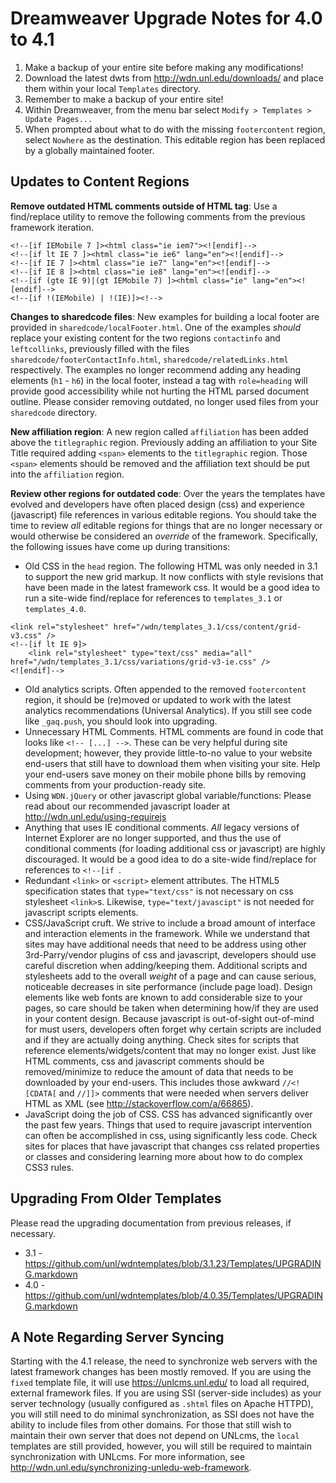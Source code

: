 # Dreamweaver Upgrade Notes for 4.0 to 4.1

1. Make a backup of your entire site before making any modifications!
2. Download the latest dwts from http://wdn.unl.edu/downloads/ and place them within your local `Templates` directory.
3. Remember to make a backup of your entire site!
4. Within Dreamweaver, from the menu bar select `Modify > Templates > Update Pages...`
5. When prompted about what to do with the missing `footercontent` region, select `Nowhere` as the destination. This editable region has been replaced by a globally maintained footer.

## Updates to Content Regions

**Remove outdated HTML comments outside of HTML tag**: Use a find/replace utility to remove the following comments from the previous framework iteration.

```
<!--[if IEMobile 7 ]><html class="ie iem7"><![endif]-->
<!--[if lt IE 7 ]><html class="ie ie6" lang="en"><![endif]-->
<!--[if IE 7 ]><html class="ie ie7" lang="en"><![endif]-->
<!--[if IE 8 ]><html class="ie ie8" lang="en"><![endif]-->
<!--[if (gte IE 9)|(gt IEMobile 7) ]><html class="ie" lang="en"><![endif]-->
<!--[if !(IEMobile) | !(IE)]><!-->
```

**Changes to sharedcode files**: New examples for building a local footer are provided in `sharedcode/localFooter.html`. One of the examples _should_ replace your existing content for the two regions `contactinfo` and `leftcollinks`, previously filled with the files `sharedcode/footerContactInfo.html`, `sharedcode/relatedLinks.html` respectively. The examples no longer recommend adding any heading elements (`h1` - `h6`) in the local footer, instead a tag with `role=heading` will provide good accessibility while not hurting the HTML parsed document outline. Please consider removing outdated, no longer used files from your `sharedcode` directory.

**New affiliation region**: A new region called `affiliation` has been added above the `titlegraphic` region. Previously adding an affiliation to your Site Title required adding `<span>` elements to the `titlegraphic` region. Those `<span>` elements should be removed and the affiliation text should be put into the `affiliation` region.

**Review other regions for outdated code**: Over the years the templates have evolved and developers have often placed design (css) and experience (javascript) file references in various editable regions. You should take the time to review _all_ editable regions for things that are no longer necessary or would otherwise be considered an _override_ of the framework. Specifically, the following issues have come up during transitions:

* Old CSS in the `head` region. The following HTML was only needed in 3.1 to support the new grid markup. It now conflicts with style revisions that have been made in the latest framework css. It would be a good idea to run a site-wide find/replace for references to `templates_3.1` or `templates_4.0`.

```
<link rel="stylesheet" href="/wdn/templates_3.1/css/content/grid-v3.css" />
<!--[if lt IE 9]>
    <link rel="stylesheet" type="text/css" media="all" href="/wdn/templates_3.1/css/variations/grid-v3-ie.css" />
<![endif]-->
```

* Old analytics scripts. Often appended to the removed `footercontent` region, it should be (re)moved or updated to work with the latest analytics recommendations (Universal Analytics). If you still see code like `_gaq.push`, you should look into upgrading.
* Unnecessary HTML Comments. HTML comments are found in code that looks like `<!-- [...] -->`. These can be very helpful during site development; however, they provide little-to-no value to your website end-users that still have to download them when visiting your site. Help your end-users save money on their mobile phone bills by removing comments from your production-ready site.
* Using `WDN.jQuery` or other javascript global variable/functions: Please read about our recommended javascript loader at http://wdn.unl.edu/using-requirejs
* Anything that uses IE conditional comments. _All_ legacy versions of Internet Explorer are no longer supported, and thus the use of conditional comments (for loading additional css or javascript) are highly discouraged. It would be a good idea to do a site-wide find/replace for references to `<!--[if `.
* Redundant `<link>` or `<script>` element attributes. The HTML5 specification states that `type="text/css"` is not necessary on css stylesheet `<link>`s. Likewise, `type="text/javascipt"` is not needed for javascript scripts elements.
* CSS/JavaScript cruft. We strive to include a broad amount of interface and interaction elements in the framework. While we understand that sites may have additional needs that need to be address using other 3rd-Parry/vendor plugins of css and javascript, developers should use careful discretion when adding/keeping them. Additional scripts and stylesheets add to the overall _weight_ of a page and can cause serious, noticeable decreases in site performance (include page load). Design elements like web fonts are known to add considerable size to your pages, so care should be taken when determining how/if they are used in your content design. Because javascript is out-of-sight out-of-mind for must users, developers often forget why certain scripts are included and if they are actually doing anything. Check sites for scripts that reference elements/widgets/content that may no longer exist. Just like HTML comments, css and javascript comments should be removed/minimize to reduce the amount of data that needs to be downloaded by your end-users. This includes those awkward `//<![CDATA[` and `//]]>` comments that were needed when servers deliver HTML as XML (see http://stackoverflow.com/a/66865).
* JavaScript doing the job of CSS. CSS has advanced significantly over the past few years. Things that used to require javascript intervention can often be accomplished in css, using significantly less code. Check sites for places that have javascript that changes css related properties or classes and considering learning more about how to do complex CSS3 rules.

## Upgrading From Older Templates

Please read the upgrading documentation from previous releases, if necessary.

* 3.1 - https://github.com/unl/wdntemplates/blob/3.1.23/Templates/UPGRADING.markdown
* 4.0 - https://github.com/unl/wdntemplates/blob/4.0.35/Templates/UPGRADING.markdown

## A Note Regarding Server Syncing

Starting with the 4.1 release, the need to synchronize web servers with the latest framework changes has been mostly removed. If you are using the `fixed` template file, it will use https://unlcms.unl.edu/ to load all required, external framework files. If you are using SSI (server-side includes) as your server technology (usually configured as `.shtml` files on Apache HTTPD), you will still need to do minimal synchronization, as SSI does not have the ability to include files from other domains. For those that still wish to maintain their own server that does not depend on UNLcms, the `local` templates are still provided, however, you will still be required to maintain synchronization with UNLcms. For more information, see http://wdn.unl.edu/synchronizing-unledu-web-framework.
